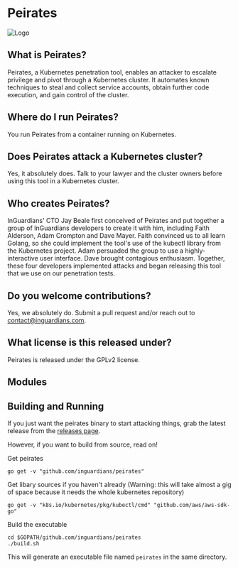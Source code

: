 # Peirates
![Logo](https://github.com/inguardians/peirates/blob/master/peirates_logo.png)
## What is Peirates?

Peirates, a Kubernetes penetration tool, enables an attacker to escalate privilege and pivot through a Kubernetes cluster. It automates known techniques to steal and collect service accounts, obtain further code execution, and gain control of the cluster.

## Where do I run Peirates?

You run Peirates from a container running on Kubernetes.

## Does Peirates attack a Kubernetes cluster?

Yes, it absolutely does. Talk to your lawyer and the cluster owners before using this tool in a Kubernetes cluster.

## Who creates Peirates?

InGuardians' CTO Jay Beale first conceived of Peirates and put together a group of InGuardians developers to create it with him, including Faith Alderson, Adam Crompton and Dave Mayer. Faith convinced us to all learn Golang, so she could implement the tool's use of the kubectl library from the Kubernetes project. Adam persuaded the group to use a highly-interactive user interface. Dave brought contagious enthusiasm. Together, these four developers implemented attacks and began releasing this tool that we use on our penetration tests.

## Do you welcome contributions?

Yes, we absolutely do. Submit a pull request and/or reach out to contact@inguardians.com.

## What license is this released under?

Peirates is released under the GPLv2 license.

## Modules

## Building and Running

If you just want the peirates binary to start attacking things, grab the latest
release from the [releases page](https://github.com/inguardians/peirates/releases).

However, if you want to build from source, read on!

Get peirates

    go get -v "github.com/inguardians/peirates"

Get libary sources if you haven't already (Warning: this will take almost a
gig of space because it needs the whole kubernetes repository)

    go get -v "k8s.io/kubernetes/pkg/kubectl/cmd" "github.com/aws/aws-sdk-go"

Build the executable

    cd $GOPATH/github.com/inguardians/peirates
    ./build.sh

This will generate an executable file named `peirates` in the same directory.

